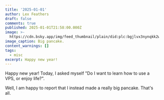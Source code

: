 ```yaml
---
title: '2025-01-01'
author: Lex Feathers
draft: false
comments: true
published: 2025-01-01T21:58:00.000Z
image: >-
  https://cdn.bsky.app/img/feed_thumbnail/plain/did:plc:bgjlvx3nynqkk2wgnpgukl5p/bafkreidzlyyjucgfahayc5t42ecjtjtad2hu5ll7czq5nv2unhudncumzm@jpeg
image_caption: Big pancake.
content_warnings: []
tags:
  - misc
excerpt: Happy new year!
---
```

Happy new year! Today, I asked myself "Do I want to learn how to use a VPS, or enjoy life?". 

Well, I am happy to report that I instead made a really big pancake.
That's all.

